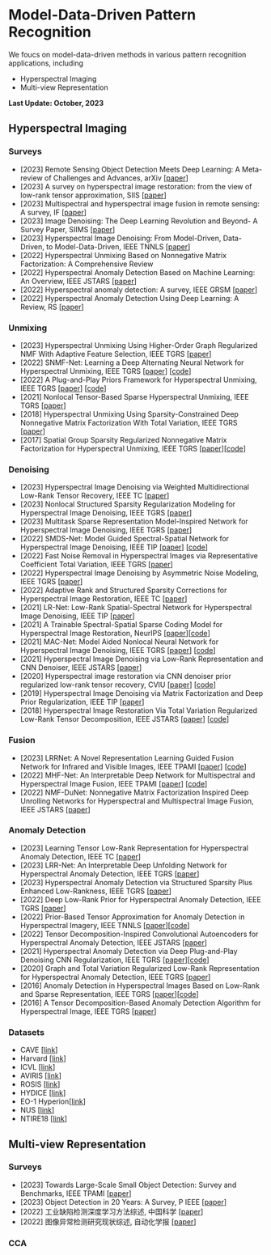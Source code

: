 # Model-Data-Driven Pattern Recognition 

We foucs on model-data-driven methods in various pattern recognition applications, including 
- Hyperspectral Imaging
- Multi-view Representation

<strong>Last Update: October, 2023</strong>


## Hyperspectral Imaging

### Surveys
- [2023] Remote Sensing Object Detection Meets Deep Learning: A Meta-review of Challenges and Advances, arXiv [[paper](https://arxiv.org/abs/2309.06751)]
- [2023] A survey on hyperspectral image restoration: from the view of low-rank tensor approximation, SIIS [[paper](https://link.springer.com/article/10.1007/s11432-022-3609-4)]
- [2023] Multispectral and hyperspectral image fusion in remote sensing: A survey, IF [[paper](https://www.sciencedirect.com/science/article/pii/S1566253522001312)]
- [2023] Image Denoising: The Deep Learning Revolution and Beyond- A Survey Paper, SIIMS  [[paper](https://epubs.siam.org/doi/abs/10.1137/23M1545859)]
- [2023] Hyperspectral Image Denoising: From Model-Driven, Data-Driven, to Model-Data-Driven, IEEE TNNLS [[paper](https://ieeexplore.ieee.org/abstract/document/10144690)]
- [2022] Hyperspectral Unmixing Based on Nonnegative Matrix Factorization: A Comprehensive Review
- [2022] Hyperspectral Anomaly Detection Based on Machine Learning: An Overview, IEEE JSTARS [[paper](https://ieeexplore.ieee.org/abstract/document/9760098)]
- [2022] Hyperspectral anomaly detection: A survey, IEEE GRSM [[paper](https://ieeexplore.ieee.org/document/9532003)]
- [2022] Hyperspectral Anomaly Detection Using Deep Learning: A Review, RS [[paper](https://www.mdpi.com/2072-4292/14/9/1973)]


### Unmixing
- [2023] Hyperspectral Unmixing Using Higher-Order Graph Regularized NMF With Adaptive Feature Selection, IEEE TGRS [[paper](https://ieeexplore.ieee.org/abstract/document/10124031)]
- [2022] SNMF-Net: Learning a Deep Alternating Neural Network for Hyperspectral Unmixing, IEEE TGRS [[paper](https://ieeexplore.ieee.org/abstract/document/9444347)] [[code](https://github.com/yxhnjust/F3Net)] 
- [2022] A Plug-and-Play Priors Framework for Hyperspectral Unmixing, IEEE TGRS [[paper](https://ieeexplore.ieee.org/abstract/document/932504)] [[code](https://github.com/xiuheng-wang/Plug_and_Play_HSI_unmixing)] 
- [2021] Nonlocal Tensor-Based Sparse Hyperspectral Unmixing, IEEE TGRS [[paper](https://ieeexplore.ieee.org/abstract/document/9239255)]
- [2018] Hyperspectral Unmixing Using Sparsity-Constrained Deep Nonnegative Matrix Factorization With Total Variation, IEEE TGRS [[paper](https://ieeexplore.ieee.org/abstract/document/8372956)]
- [2017] Spatial Group Sparsity Regularized Nonnegative Matrix Factorization for Hyperspectral Unmixing, IEEE TGRS [[paper](https://ieeexplore.ieee.org/abstract/document/7995123)][[code](https://github.com/YW81/TGRS17-SGSNMF)] 


### Denoising
- [2023] Hyperspectral Image Denoising via Weighted Multidirectional Low-Rank Tensor Recovery, IEEE TC [[paper](https://ieeexplore.ieee.org/abstract/document/9920675)]
- [2023] Nonlocal Structured Sparsity Regularization Modeling for Hyperspectral Image Denoising, IEEE TGRS [[paper](https://ieeexplore.ieee.org/abstract/document/10106506)]
- [2023] Multitask Sparse Representation Model-Inspired Network for Hyperspectral Image Denoising, IEEE TGRS [[paper](https://ieeexplore.ieee.org/abstract/document/10198268)]
- [2022] SMDS-Net: Model Guided Spectral-Spatial Network for Hyperspectral Image Denoising, IEEE TIP [[paper](https://ieeexplore.ieee.org/abstract/document/9855427)] [[code](https://github.com/bearshng/smds-net)]  
- [2022] Fast Noise Removal in Hyperspectral Images via Representative Coefficient Total Variation, IEEE TGRS  [[paper](https://ieeexplore.ieee.org/abstract/document/9989343)]
- [2022] Hyperspectral Image Denoising by Asymmetric Noise Modeling, IEEE TGRS  [[paper](https://ieeexplore.ieee.org/abstract/document/9975834)]
- [2022] Adaptive Rank and Structured Sparsity Corrections for Hyperspectral Image Restoration, IEEE TC [[paper](https://ieeexplore.ieee.org/abstract/document/9359537)]
- [2021] LR-Net: Low-Rank Spatial-Spectral Network for Hyperspectral Image Denoising, IEEE TIP [[paper](https://ieeexplore.ieee.org/abstract/document/9580717)]
- [2021] A Trainable Spectral-Spatial Sparse Coding Model for Hyperspectral Image Restoration, NeurIPS  [[paper](https://proceedings.neurips.cc/paper/2021/hash/2b515e2bdd63b7f034269ad747c93a42-Abstract.html)][[code](https://github.com/inria-thoth/T3SC)]  
- [2021] MAC-Net: Model Aided Nonlocal Neural Network for Hyperspectral Image Denoising, IEEE TGRS  [[paper](https://ieeexplore.ieee.org/abstract/document/9631264)] [[code](https://github.com/bearshng/mac-net)] 
- [2021] Hyperspectral Image Denoising via Low-Rank Representation and CNN Denoiser, IEEE JSTARS [[paper](https://ieeexplore.ieee.org/document/9664348)]
- [2020] Hyperspectral image restoration via CNN denoiser prior regularized low-rank tensor recovery, CVIU [[paper](https://www.sciencedirect.com/science/article/abs/pii/S1077314220300710)] [[code](https://github.com/NavyZeng/DPLRTA)] 
- [2019] Hyperspectral Image Denoising via Matrix Factorization and Deep Prior Regularization, IEEE TIP [[paper](https://ieeexplore.ieee.org/document/8767025)]
- [2018] Hyperspectral Image Restoration Via Total Variation Regularized Low-Rank Tensor Decomposition, IEEE JSTARS [[paper](https://ieeexplore.ieee.org/abstract/document/8233403)]
[[code](https://github.com/zhaoxile/Hyperspectral-Image-Restoration-via-Total-Variation-Regularized-Low-rank-Tensor-Decomposition)] 

### Fusion
- [2023] LRRNet: A Novel Representation Learning Guided Fusion Network for Infrared and Visible Images, IEEE TPAMI [[paper](https://ieeexplore.ieee.org/abstract/document/10105495)] [[code](https://github.com/hli1221/imagefusion-LRRNet)] 
- [2022] MHF-Net: An Interpretable Deep Network for Multispectral and Hyperspectral Image Fusion, IEEE TPAMI [[paper](https://ieeexplore.ieee.org/abstract/document/9165231)] [[code](https://github.com/XieQi2015/MHF-net)] 
- [2022] NMF-DuNet: Nonnegative Matrix Factorization Inspired Deep Unrolling Networks for Hyperspectral and Multispectral Image Fusion, IEEE JSTARS [[paper](https://ieeexplore.ieee.org/abstract/document/9822395)]

### Anomaly Detection
- [2023] Learning Tensor Low-Rank Representation for Hyperspectral Anomaly Detection, IEEE TC [[paper](https://ieeexplore.ieee.org/abstract/document/9781337)]
- [2023] LRR-Net: An Interpretable Deep Unfolding Network for Hyperspectral Anomaly Detection, IEEE TGRS [[paper](https://ieeexplore.ieee.org/abstract/document/10136197)]
- [2023] Hyperspectral Anomaly Detection via Structured Sparsity Plus Enhanced Low-Rankness, IEEE TGRS [[paper](https://ieeexplore.ieee.org/abstract/document/10148989)]
- [2022] Deep Low-Rank Prior for Hyperspectral Anomaly Detection, IEEE TGRS [[paper](https://ieeexplore.ieee.org/abstract/document/9756439)]
- [2022] Prior-Based Tensor Approximation for Anomaly Detection in Hyperspectral Imagery, IEEE TNNLS [[paper](https://ieeexplore.ieee.org/abstract/document/9288702)][[code](https://github.com/l7170/PTA-HAD.git)]  
- [2022] Tensor Decomposition-Inspired Convolutional Autoencoders for Hyperspectral Anomaly Detection, IEEE JSTARS [[paper](https://ieeexplore.ieee.org/abstract/document/9802669)]
- [2021] Hyperspectral Anomaly Detection via Deep Plug-and-Play Denoising CNN Regularization, IEEE TGRS [[paper](https://ieeexplore.ieee.org/abstract/document/9329138)][[code](https://github.com/FxyPd)]
- [2020] Graph and Total Variation Regularized Low-Rank Representation for Hyperspectral Anomaly Detection, IEEE TGRS [[paper](https://ieeexplore.ieee.org/abstract/document/8833518)]
- [2016] Anomaly Detection in Hyperspectral Images Based on Low-Rank and Sparse Representation, IEEE TGRS [[paper](https://ieeexplore.ieee.org/abstract/document/7322257)][[code](https://github.com/axiqia/Anomaly-Detection-in-Hyperspectral-Images-Based-on-Low-Rank-and-Sparse-Representation)]
- [2016] A Tensor Decomposition-Based Anomaly Detection Algorithm for Hyperspectral Image, IEEE TGRS [[paper](https://ieeexplore.ieee.org/abstract/document/7493677)]



### Datasets  
- CAVE [[link](http://www.cs.columbia.edu/CAVE/databases/multispectral/)]
- Harvard [[link](http://vision.seas.harvard.edu/hyperspec/download.html)]
- ICVL [[link](http://icvl.cs.bgu.ac.il/hyperspectral/)]
- AVIRIS [[link](http://www.ehu.eus/ccwintco/index.php/Hyperspectral_Remote_Sensing_Scenes)]
- ROSIS [[link](http://lesun.weebly.com/hyperspectral-data-set.html)]
- HYDICE [[link](https://www.erdc.usace.army.mil/Media/Fact-Sheets/Fact-Sheet-Article-View/Article/610433/hypercube/)]
- EO-1 Hyperion[[link](https://lta.cr.usgs.gov/ALI)]
- NUS [[link](https://sites.google.com/site/hyperspectralcolorimaging/dataset/general-scenes)]
- NTIRE18 [[link](http://www.vision.ee.ethz.ch/ntire18/)]




## Multi-view Representation

### Surveys
- [2023] Towards Large-Scale Small Object Detection: Survey and Benchmarks, IEEE TPAMI [[paper](https://ieeexplore.ieee.org/abstract/document/10168277)]
- [2023] Object Detection in 20 Years: A Survey, P IEEE [[paper](https://ieeexplore.ieee.org/abstract/document/10028728)]
- [2022] 工业缺陷检测深度学习方法综述, 中国科学 [[paper](http://scis.scichina.com/cn/2022/SSI-2021-0336.pdf)]
- [2022] 图像异常检测研究现状综述, 自动化学报 [[paper](http://www.aas.net.cn/cn/article/doi/10.16383/j.aas.c200956)]

### CCA


